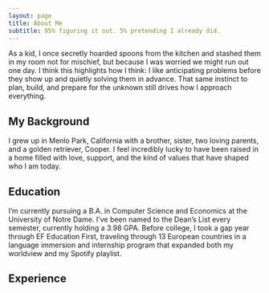 ```yaml
---
layout: page
title: About Me
subtitle: 95% figuring it out. 5% pretending I already did.
---
```



As a kid, I once secretly hoarded spoons from the kitchen and stashed them in my room not for mischief, but because I was worried we might run out one day. I think this highlights how I think: I like anticipating problems before they show up and quietly solving them in advance. That same instinct to plan, build, and prepare for the unknown still drives how I approach everything.

## My Background

I grew up in Menlo Park, California with a brother, sister, two loving parents, and a golden retriever, Cooper. I  feel incredibly lucky to have been raised in a home filled with love, support, and the kind of values that have shaped who I am today.

## Education

I’m currently pursuing a B.A. in Computer Science and Economics at the University of Notre Dame. I’ve been named to the Dean’s List every semester, currently holding a 3.98 GPA. Before college, I took a gap year through EF Education First, traveling through 13 European countries in a language immersion and internship program that expanded both my worldview and my Spotify playlist.

## Experience

<div id="timeline"></div>

<style>
  #timeline {
  position: relative;
  margin-left: 60px;
  padding-left: 40px;
  }

 #timeline::before {
  content: '';
  position: absolute;
  top: 0;
  bottom: 0;
  left: 0;
  width: 4px;
  background-color: #0c2340;
  z-index: 0;
  }

  .timeline-item {
  position: relative;
  margin-bottom: 50px;
  transition: all 0.3s ease;
  }

  .timeline-circle {
    position: absolute;
    left: 0; /* centers the 20px circle on the 4px line */
    top: 0;
    width: 20px;
    height: 20px;
    background-color: #0c2340;
    border-radius: 50%;
    z-index: 2;
    transform: translateX(-50%);
    transition: transform 0.2s ease;
  }

  .timeline-content {
    padding-left: 10px;
    transition: all 0.3s ease;
  }

  .timeline-title {
    font-size: 1.1rem;
    font-weight: 700;
    margin: 0;
    color: #0c2340;
  }

  .timeline-sub {
    margin: 4px 0 0;
    color: #555;
    font-size: 0.95rem;
  }

  .timeline-description {
    margin-top: 10px;
    display: none;
    max-width: 600px;
    line-height: 1.5;
    color: #333;
    font-size: 0.95rem;
  }

  .timeline-item.expanded {
  background-color: #f2f2f2;
  border: 1px solid #ccc;
  border-radius: 10px;
  padding: 15px;
  }

  .timeline-item.expanded .timeline-description {
    display: block;
  }

  .timeline-item.expanded .timeline-circle {
    transform: scale(1.3);
  }
</style>

<script>
  const experiences = [
    {
      period: 'Summer 2025',
      title: 'Incoming Investment Banking Analyst',
      company: 'Morgan Stanley',
      location: 'New York, NY',
      description: 'Selected for competitive sophomore internship program.'
    },
    {
      period: 'Fall 2024',
      title: 'Team Leader',
      company: 'Morgan Stanley Strategic Advisory Project – Notre Dame SIBC',
      location: 'New York, NY',
      description: 'Led a team to advise AeroVironment (NASDAQ: AVAV) on strategic growth. Delivered final presentation to Morgan Stanley representatives.'
    },
    {
      period: 'Spring 2024 - Summer 2024',
      title: 'Intern',
      company: 'Kuttin Family Office',
      location: '',
      description: 'JFJFJF.'
    },
  ];

  const container = document.getElementById('timeline');

  experiences.forEach((exp, index) => {
    const item = document.createElement('div');
    item.className = 'timeline-item';

    item.innerHTML = `
      <div class="timeline-circle"></div>
      <div class="timeline-content">
        <p class="timeline-title">${exp.period} — ${exp.title}</p>
        <p class="timeline-sub">${exp.company}${exp.location ? ' | ' + exp.location : ''}</p>
        <p class="timeline-description">${exp.description}</p>
      </div>
    `;

    item.addEventListener('mouseenter', () => {
      item.classList.add('expanded');
    });
    item.addEventListener('mouseleave', () => {
      item.classList.remove('expanded');
    });

    container.appendChild(item);
  });
</script>






